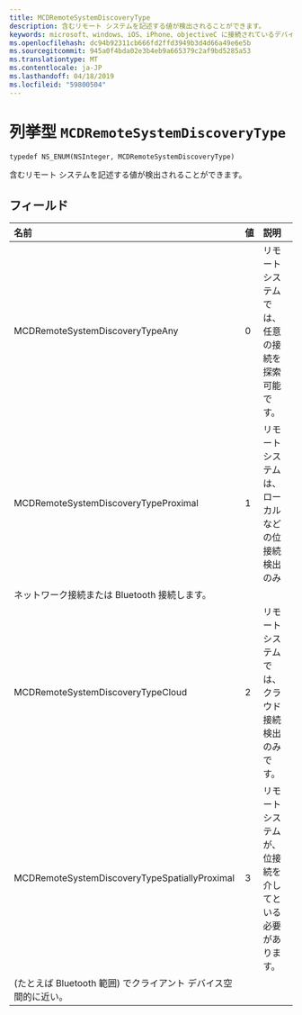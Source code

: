 ```yaml
---
title: MCDRemoteSystemDiscoveryType
description: 含むリモート システムを記述する値が検出されることができます。
keywords: microsoft、windows、iOS、iPhone、objectiveC に接続されているデバイス、プロジェクトのローマ
ms.openlocfilehash: dc94b92311cb666fd2ffd3949b3d4d66a49e6e5b
ms.sourcegitcommit: 945a0f4bda02e3b4eb9a665379c2af9bd5285a53
ms.translationtype: MT
ms.contentlocale: ja-JP
ms.lasthandoff: 04/18/2019
ms.locfileid: "59800504"
---
```

# <a name="enum-mcdremotesystemdiscoverytype"></a>列挙型 `MCDRemoteSystemDiscoveryType` 

```
typedef NS_ENUM(NSInteger, MCDRemoteSystemDiscoveryType)
```  

含むリモート システムを記述する値が検出されることができます。 

## <a name="fields"></a>フィールド

| 名前                              | 値 | 説明                    |
|:----------------------------------|:------|:-------------------------------|
| MCDRemoteSystemDiscoveryTypeAny   | 0     | リモート システムでは、任意の接続を探索可能です。  |
| MCDRemoteSystemDiscoveryTypeProximal | 1     | リモート システムは、ローカルなどの位接続検出のみ
ネットワーク接続または Bluetooth 接続します。 |
| MCDRemoteSystemDiscoveryTypeCloud | 2     | リモート システムでは、クラウド接続検出のみです。 |
| MCDRemoteSystemDiscoveryTypeSpatiallyProximal | 3     | リモート システムが、位接続を介してといる必要があります。
(たとえば Bluetooth 範囲) でクライアント デバイス空間的に近い。  |

